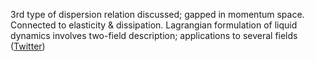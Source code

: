 
3rd type of dispersion relation discussed; gapped in momentum space. Connected to elasticity & dissipation. Lagrangian formulation of liquid dynamics involves two-field description; applications to several fields ([Twitter](https://twitter.com/JoshuahHeath/status/1115093128296443906))
